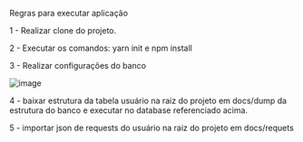 Regras para executar aplicação

1 - Realizar clone do projeto.

2 - Executar os comandos: yarn init e npm install

3 - Realizar configurações do banco

![image](https://user-images.githubusercontent.com/40832333/111508908-f5f85180-872a-11eb-93c3-ac29931f6c61.png)

4 - baixar estrutura da tabela usuário na raiz do projeto em docs/dump da estrutura do banco e executar no database referenciado acima.

5 - importar json de requests do usuário na raiz do projeto em docs/requets
